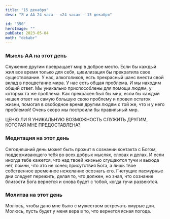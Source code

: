 ```yaml
---
title: "15 декабря"
desc: "Я и АА 24 часа - «24 часа» — 15 декабря"

id: "350"
heroImage: ""
pubDate: 2023-05-04
moth: "dekabr"
---
```


### Мысль АА на этот день

Служение другим превращает мир в доброе место. Если бы каждый жил все время
только для себя, цивилизация бы прекратила свое существование. У нас,
алкоголиков, есть прекрасный шанс внести свой вклад в процветание мира. У нас
есть общая проблема. И мы находим общий ответ. Мы уникально приспособлены для
помощи людям, у которых та же проблема. Как прекрасен был бы мир, если бы
каждый нашел ответ на самую большую свою проблему и провел остаток жизни,
помогая в свободное время другим людям с той же, что и у него проблемой! Очень
скоро мы построили бы правильный мир.

ЦЕНЮ ЛИ Я УНИКАЛЬНУЮ ВОЗМОЖНОСТЬ СЛУЖИТЬ ДРУГИМ, КОТОРАЯ МНЕ ПРЕДОСТАВЛЕНА?

### Медитация на этот день

Сегодняшний день может быть прожит в сознании контакта с Богом,
поддерживающего тебя во всех добрых мыслях, словах и делах. И если иногда тебе
кажется, что над твоей жизнью сгущаются тучи и выхода нет, помни, что это не
конец присутствия Бога, а лишь твое собственное временное нежелание осознать
его. Гнетущие пасмурные дни следует пережить, делая то, что должен, но зная,
что сознание близости Бога вернется и снова будет с тобой, когда тучи
развеются.

### Молитва на этот день

Молюсь, чтобы дано мне было с мужеством встречать хмурые дни. Молюсь, пусть
будет у меня вера в то, что вернется ясная погода.

